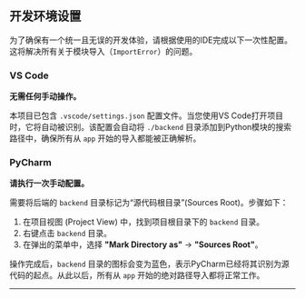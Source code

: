 ## 开发环境设置

为了确保有一个统一且无误的开发体验，请根据使用的IDE完成以下一次性配置。这将解决所有关于模块导入（`ImportError`）的问题。

### VS Code

**无需任何手动操作。**

本项目已包含 `.vscode/settings.json` 配置文件。当您使用VS Code打开项目时，它将自动被识别。该配置会自动将 `./backend` 目录添加到Python模块的搜索路径中，确保所有从 `app` 开始的导入都能被正确解析。

### PyCharm 

**请执行一次手动配置。**

需要将后端的 `backend` 目录标记为“源代码根目录”(Sources Root)。步骤如下：

1.  在项目视图 (Project View) 中，找到项目根目录下的 `backend` 目录。
2.  右键点击 `backend` 目录。
3.  在弹出的菜单中，选择 **"Mark Directory as"** -> **"Sources Root"**。

操作完成后，`backend` 目录的图标会变为蓝色，表示PyCharm已经将其识别为源代码的起点。从此以后，所有从 `app` 开始的绝对路径导入都将正常工作。

---
